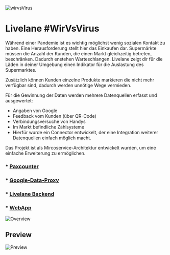 ![wirvsVirus](https://github.com/wvvSupermarkt/wvvSupermarkt/blob/master/wvv.png)

# Livelane #WirVsVirus
Während einer Pandemie ist es wichtig möglichst wenig sozialen Kontakt zu haben. Eine Herausforderung stellt hier das Einkaufen dar. Supermärkte müssen die Anzahl der Kunden, die einen Markt gleichzeitig betreten, beschränken. Dadurch enstehen Warteschlangen. Livelane zeigt dir für die Läden in deiner Umgebung einen Indikator für die Auslastung des Supermarktes.

Zusätzlich können Kunden einzelne Produkte markieren die nicht mehr verfügbar sind, dadurch werden unnötige Wege vermieden.

Für die Gewinnung der Daten werden mehrere Datenquellen erfasst und ausgewertet:

* Angaben von Google
* Feedback vom Kunden (über QR-Code)
* Verbindungsversuche von Handys
* Im Markt befindliche Zählsysteme
* Hierfür wurde ein Connector entwickelt, der eine Integration weiterer Datenquellen einfach möglich macht.

Das Projekt ist als Mircoservice-Architektur entwickelt wurden, um eine einfache Erweiterung zu ermöglichen.
### * [Paxcounter](https://github.com/Manu3756/WifiDeviceCounter/blob/master/README.md)
### * [Google-Data-Proxy](https://github.com/wvvSupermarkt/wvvSupermarkt/tree/master/backend/google-api-proxy)
### * [Livelane Backend](https://github.com/wvvSupermarkt/wvvSupermarkt/tree/master/livelane/backend)
### * [WebApp](https://github.com/wvvSupermarkt/wvvSupermarkt/tree/master/livelane/frontend)




![Overview](https://github.com/wvvSupermarkt/wvvSupermarkt/blob/master/overview.PNG)


## Preview
![Preview](https://github.com/wvvSupermarkt/wvvSupermarkt/blob/master/Bildschirmfoto_2020-03-21_um_23.03.34.png)

